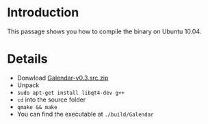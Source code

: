 # Introduction #

This passage shows you how to compile the binary on Ubuntu 10.04.


# Details #

  * Donwload [Galendar-v0.3.src.zip](http://valendar.googlecode.com/files/Galendar-v0.3.src.zip)
  * Unpack
  * `sudo apt-get install libqt4-dev g++`
  * `cd` into the source folder
  * `qmake && make`
  * You can find the executable at `./build/Galendar`